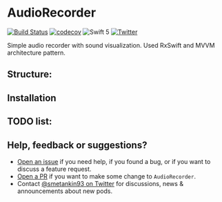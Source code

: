 # AudioRecorder

[![Build Status](https://travis-ci.org/Smitters/AudioRecorder?branch=master)](https://travis-ci.org/Smitters/AudioRecorder)
[![codecov](https://codecov.io/gh/Smitters/AudioRecorder/branch/master/graph/badge.svg)](https://codecov.io/gh/Smitters/AudioRecorder)
![Swift 5](https://img.shields.io/badge/Swift-5-orange.svg)
[![Twitter](https://img.shields.io/badge/contact-@smetankin93-blue.svg?style=flat)](https://twitter.com/smetankin93)

Simple audio recorder with sound visualization.
Used RxSwift and MVVM architecture pattern.

## Structure:

## Installation

## TODO list:

## Help, feedback or suggestions?

- [Open an issue](https://github.com/Smitters/AudioRecorder/issues/new) if you need help, if you found a bug, or if you want to discuss a feature request.
- [Open a PR](https://github.com/Smitters/AudioRecorder/pull/new/master) if you want to make some change to `AudioRecorder`.
- Contact [@smetankin93 on Twitter](https://twitter.com/smetankin93) for discussions, news & announcements about new pods.
